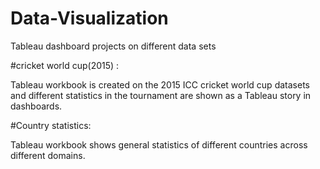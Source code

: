 # Data-Visualization
Tableau dashboard projects on different data sets

#cricket world cup(2015) :

Tableau workbook is created on the 2015 ICC cricket world cup datasets and different statistics in the 
tournament are shown as a Tableau story in dashboards.

#Country statistics:

Tableau workbook shows general statistics of different countries across different domains.
 


